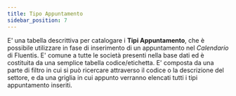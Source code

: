 ```yaml
---
title: Tipo Appuntamento
sidebar_position: 7
---
```


E' una tabella descrittiva per catalogare i **Tipi Appuntamento**, che è possibile utilizzare in fase di inserimento di un appuntamento nel *Calendario* di Fluentis. E' comune a tutte le società presenti nella base dati ed è costituita da una semplice tabella codice/etichetta.
E' composta da una parte di filtro in cui si può ricercare attraverso il codice o la descrizione del settore, e da una griglia in cui appunto verranno elencati tutti i tipi appuntamento inseriti.
